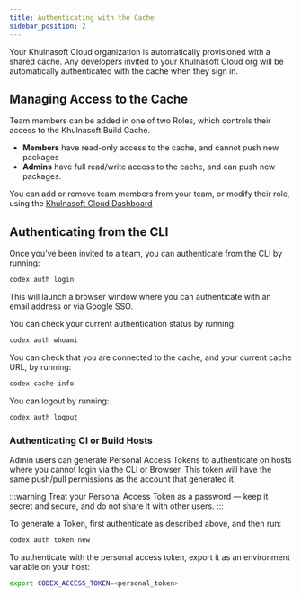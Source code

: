 ```yaml
---
title: Authenticating with the Cache
sidebar_position: 2
---
```


Your Khulnasoft Cloud organization is automatically provisioned with a shared cache. Any developers invited to your Khulnasoft Cloud org will be automatically authenticated with the cache when they sign in. 

## Managing Access to the Cache

Team members can be added in one of two Roles, which controls their access to the Khulnasoft Build Cache. 

- **Members** have read-only access to the cache, and cannot push new packages
- **Admins** have full read/write access to the cache, and can push new packages.

You can add or remove team members from your team, or modify their role, using the [Khulnasoft Cloud Dashboard](../dashboard/inviting_members.md)

## Authenticating from the CLI

Once you’ve been invited to a team, you can authenticate from the CLI by running: 

```bash
codex auth login
```

This will launch a browser window where you can authenticate with an email address or via Google SSO. 

You can check your current authentication status by running: 

```bash
codex auth whoami
```

You can check that you are connected to the cache, and your current cache URL, by running: 

```bash
codex cache info
```

You can logout by running:

```bash
codex auth logout
```

### Authenticating CI or Build Hosts

Admin users can generate Personal Access Tokens to authenticate on hosts where you cannot login via the CLI or Browser. This token will have the same push/pull permissions as the account that generated it.

:::warning
Treat your Personal Access Token as a password — keep it secret and secure, and do not share it with other users.
:::

To generate a Token, first authenticate as described above, and then run:

```bash
codex auth token new
```

To authenticate with the personal access token, export it as an environment variable on your host: 

```bash
export CODEX_ACCESS_TOKEN=<personal_token>
```